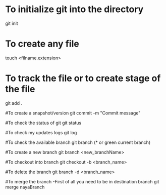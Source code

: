 # To initialize git into the directory
git init

# To create any file
touch <filname.extension>

# To track the file or to create stage of the file
git add .

#To create a snapshot/version
git commit -m "Commit message"

#To check the status of git
git status

#To check my updates logs
git log

#To check the available branch
git branch
(* or green current branch)

#To create a new branch
git branch <new_branchName>

#To checkout into branch
git checkout -b <branch_name>

#To delete the branch
git branch -d <branch_name>

#To merge the branch
-First of all you need to be in destination branch
git merge nayaBranch

